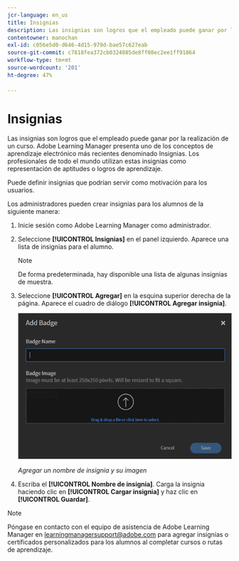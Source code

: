 ```yaml
---
jcr-language: en_us
title: Insignias
description: Las insignias son logros que el empleado puede ganar por la realización de un curso. Adobe Learning Manager presenta uno de los conceptos de aprendizaje electrónico más recientes denominado Insignias. Los profesionales de todo el mundo utilizan estas insignias como representación de aptitudes o logros de aprendizaje.
contentowner: manochan
exl-id: c056e5d0-d646-4d15-979d-bae57c627eab
source-git-commit: c7818fea372cb0324085de8ff08ec2ee1ff91864
workflow-type: tm+mt
source-wordcount: '201'
ht-degree: 47%

---
```


# Insignias

Las insignias son logros que el empleado puede ganar por la realización de un curso. Adobe Learning Manager presenta uno de los conceptos de aprendizaje electrónico más recientes denominado Insignias. Los profesionales de todo el mundo utilizan estas insignias como representación de aptitudes o logros de aprendizaje.

Puede definir insignias que podrían servir como motivación para los usuarios.

Los administradores pueden crear insignias para los alumnos de la siguiente manera:

1. Inicie sesión como Adobe Learning Manager como administrador.
2. Seleccione **[!UICONTROL Insignias]** en el panel izquierdo. Aparece una lista de insignias para el alumno.

   >[!NOTE]
   >
   >De forma predeterminada, hay disponible una lista de algunas insignias de muestra.

3. Seleccione **[!UICONTROL Agregar]** en la esquina superior derecha de la página. Aparece el cuadro de diálogo **[!UICONTROL Agregar insignia]**.

   ![](assets/add-badge1.png)

   *Agregar un nombre de insignia y su imagen*

4. Escriba el **[!UICONTROL Nombre de insignia]**. Carga la insignia haciendo clic en **[!UICONTROL Cargar insignia]** y haz clic en **[!UICONTROL Guardar]**.

>[!NOTE]
>
>Póngase en contacto con el equipo de asistencia de Adobe Learning Manager en [learningmanagersupport@adobe.com](mailto:learningmanagersupport@adobe.com) para agregar insignias o certificados personalizados para los alumnos al completar cursos o rutas de aprendizaje.

